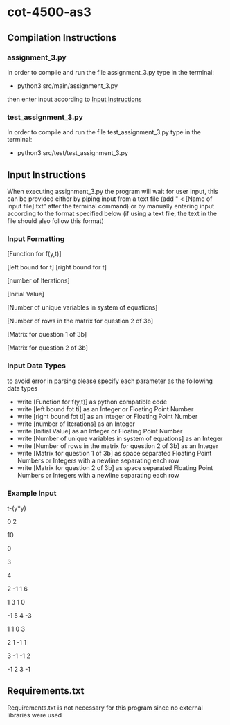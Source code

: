 # cot-4500-as3
## Compilation Instructions
### assignment_3.py
In order to compile and run the file assignment_3.py type in the terminal:
- python3 src/main/assignment_3.py
  
then enter input according to [Input Instructions](https://github.com/ConnorTheKnight/cot-4500-as3/blob/main/README.md#input-instructions)
### test_assignment_3.py
In order to compile and run the file test_assignment_3.py type in the terminal:
- python3 src/test/test_assignment_3.py
  
## Input Instructions
When executing assignment_3.py the program will wait for user input, this can be provided either by piping input from a text file (add " < [Name of input file].txt" after the terminal command) or by manually entering input according to the format specified below (if using a text file, the text in the file should also follow this format)
### Input Formatting

[Function for f(y,t)]

[left bound for t] [right bound for t]

[number of Iterations]

[Initial Value]

[Number of unique variables in system of equations]

[Number of rows in the matrix for question 2 of 3b]

[Matrix for question 1 of 3b]

[Matrix for question 2 of 3b]

### Input Data Types
to avoid error in parsing please specify each parameter as the following data types
- write [Function for f(y,t)] as python compatible code
- write [left bound fot ti] as an Integer or Floating Point Number
- write [right bound fot ti] as an Integer or Floating Point Number
- write [number of Iterations] as an Integer
- write [Initial Value] as an Integer or Floating Point Number
- write [Number of unique variables in system of equations] as an Integer
- write [Number of rows in the matrix for question 2 of 3b] as an Integer
- write [Matrix for question 1 of 3b] as space separated Floating Point Numbers or Integers with a newline separating each row
- write [Matrix for question 2 of 3b] as space separated Floating Point Numbers or Integers with a newline separating each row
### Example Input

t-(y*y)

0 2

10

0

3

4

2 -1 1 6

1 3 1 0

-1 5 4 -3

1 1 0 3

2 1 -1 1

3 -1 -1 2

-1 2 3 -1


## Requirements.txt
Requirements.txt is not necessary for this program since no external libraries were used
